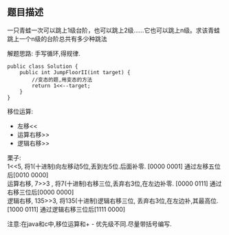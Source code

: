 ## 题目描述

一只青蛙一次可以跳上1级台阶，也可以跳上2级……它也可以跳上n级。求该青蛙跳上一个n级的台阶总共有多少种跳法<br />

解题思路: 手写循环,得规律.

```
public class Solution {
    public int JumpFloorII(int target) {
        //变态的题,用变态的方法
        return 1<<--target;
    }
}
```

移位运算:
- 左移<<
- 运算右移>>
- 逻辑右移>>

栗子: <br />
 1<<5, 将1(十进制)向左移动5位,丢到左5位.后面补零. [0000 0001] 通过左移五位后[0010 0000]<br />
 运算右移, 7>>3 , 将7(十进制)右移三位,丢弃右3位,在左边补零. [0000 0111] 通过右移三位后[0000 0000] <br />
 逻辑右移, 135>>3,  将135(十进制)逻辑右移三位, 丢弃右3位,在左边补,其最高位. [1000 0111] 通过逻辑右移三位后[1111 0000] <br />

注意:在java和c中,移位运算和+ - 优先级不同.尽量带括号编写.
